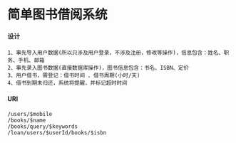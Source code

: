 # 简单图书借阅系统

#### 设计
```
1、事先导入用户数据(所以只涉及用户登录，不涉及注册，修改等操作)，信息包含：姓名、职务、手机、邮箱
2、事先录入图书数据(直接数据库操作)，图书信息包含：书名、ISBN、定价
3、用户借书，需登记：借书时间 、借书周期(小时/天)
4、借书到期未归还，系统将提醒，并标记超时时间
```

#### URI
```
/users/$mobile
/books/$name
/books/query/$keywords
/loan/users/$userId/books/$isbn

```